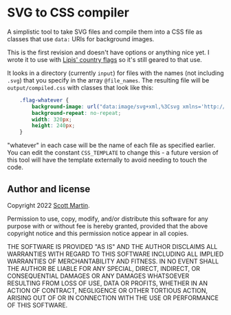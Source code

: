 # SVG to CSS compiler

A simplistic tool to take SVG files and compile them into a CSS file as classes that use `data:` URIs for background images.

This is the first revision and doesn't have options or anything nice yet. I wrote it to use with [Lipis' country flags](https://flagicons.lipis.dev/) so
it's still geared to that use.

It looks in a directory (currently `input`) for files with the names (not including `.svg`) that you specify in the array `@file_names`. The resulting file will be `output/compiled.css` with classes that look like this:

```css
    .flag-whatever {
        background-image: url("data:image/svg+xml,%3Csvg xmlns='http://www.w3.org/2000/svg' ...");
        background-repeat: no-repeat;
        width: 320px;
        height: 240px;
    }
```

"whatever" in each case will be the name of each file as specified earlier. You can edit the constant `CSS_TEMPLATE` to change this - a future version of this tool will have the template externally to avoid needing to touch the code.

## Author and license

Copyright 2022 [Scott Martin](https://github.com/scottdotjs).

Permission to use, copy, modify, and/or distribute this software for any purpose with or without fee is hereby granted, provided that the above copyright notice and this permission notice appear in all copies.

THE SOFTWARE IS PROVIDED "AS IS" AND THE AUTHOR DISCLAIMS ALL WARRANTIES WITH REGARD TO THIS SOFTWARE INCLUDING ALL IMPLIED WARRANTIES OF MERCHANTABILITY AND FITNESS. IN NO EVENT SHALL THE AUTHOR BE LIABLE FOR ANY SPECIAL, DIRECT, INDIRECT, OR CONSEQUENTIAL DAMAGES OR ANY DAMAGES WHATSOEVER RESULTING FROM LOSS OF USE, DATA OR PROFITS, WHETHER IN AN ACTION OF CONTRACT, NEGLIGENCE OR OTHER TORTIOUS ACTION, ARISING OUT OF OR IN CONNECTION WITH THE USE OR PERFORMANCE OF THIS SOFTWARE.